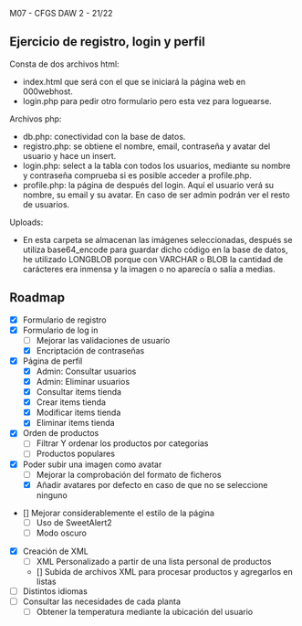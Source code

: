 M07 - CFGS DAW 2 - 21/22
## Ejercicio de registro, login y perfil

Consta de dos archivos html:
- index.html que será con el que se iniciará la página web en 000webhost.
- login.php para pedir otro formulario pero esta vez para loguearse.

Archivos php:
- db.php: conectividad con la base de datos.
- registro.php: se obtiene el nombre, email, contraseña y avatar del usuario y hace un insert.
- login.php: select a la tabla con todos los usuarios, mediante su nombre y contraseña comprueba si es posible acceder a profile.php.
- profile.php: la página de después del login. Aquí el usuario verá su nombre, su email y su avatar. En caso de ser admin podrán ver el resto de usuarios.

Uploads:
- En esta carpeta se almacenan las imágenes seleccionadas, después se utiliza base64_encode para guardar dicho código en la base de datos, he utilizado LONGBLOB porque con VARCHAR o BLOB la cantidad de carácteres era inmensa y la imagen o no aparecía o salía a medias.

## Roadmap
- [x] Formulario de registro
- [x] Formulario de log in
    - [ ] Mejorar las validaciones de usuario
    - [X] Encriptación de contraseñas
- [x] Página de perfil
    - [X] Admin: Consultar usuarios
    - [X] Admin: Eliminar usuarios
    - [X] Consultar items tienda
    - [X] Crear items tienda
    - [X] Modificar items tienda
    - [X] Eliminar items tienda
- [x] Orden de productos
    - [ ] Filtrar Y ordenar los productos por categorias
    - [ ] Productos populares
- [x] Poder subir una imagen como avatar
    - [ ] Mejorar la comprobación del formato de ficheros
    - [X] Añadir avatares por defecto en caso de que no se seleccione ninguno
- [] Mejorar considerablemente el estilo de la página
    - [ ] Uso de SweetAlert2
    - [ ] Modo oscuro
- [x] Creación de XML
    - [ ] XML Personalizado a partir de una lista personal de productos
    - [] Subida de archivos XML para procesar productos y agregarlos en listas
- [ ] Distintos idiomas
- [ ] Consultar las necesidades de cada planta
    - [ ] Obtener la temperatura mediante la ubicación del usuario
